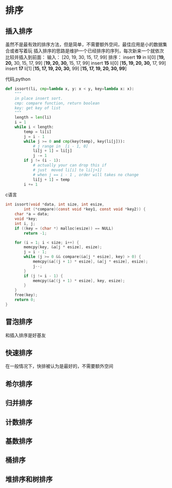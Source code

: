 排序
======

插入排序
----
虽然不是最有效的排序方法，但是简单，不需要额外空间，最佳应用是小的数据集合或者写着玩
插入排序的思路是维护一个已经排序的序列，每次新来一个就依次比较并插入到前面：
输入：
[20, 19, 30, 15, 17, 99]
排序：
insert **19** in li[0]
[**19, 20,** 30, 15, 17, 99]
[**19, 20, 30,** 15, 17, 99]
insert **15** li[0]
[**15, 19, 20, 30,** 17, 99]
insert **17** li[1]
[**15, 17, 19, 20, 30,** 99]
[**15, 17, 19, 20, 30, 99**]

代码,python
```python
def issort(li, cmp=lambda x, y: x < y, key=lambda x: x):
    """
    in place insert sort.
    cmp: compare function, return boolean
    key: get key of list
    """
    length = len(li)
    i = 1
    while i < length:
        temp = li[i]
        j = i - 1
        while j >= 0 and cmp(key(temp), key(li[j])):
            # j range in  [i - 1, 0]
            li[j + 1] = li[j]
            j -= 1
        if j != (i - 1):
            # actually your can drop this if
            # just  moved li[i] to li[j+1]
            # when j == i - 1 , order will takes no change
            li[j + 1] = temp
        i += 1
```
c语言
```c
int issort(void *data, int size, int esize,
		int (*compare)(const void *key1, const void *key2)) {
	char *a = data;
	void *key;
	int i, j;
	if ((key = (char *) malloc(esize)) == NULL)
		return -1;

	for (i = 1; i < size; i++) {
		memcpy(key, &a[j * esize], esize);
		j = i - 1;
		while (j >= 0 && compare(&a[j * esize], key) > 0) {
			memcpy(&a[(j + 1) * esize], &a[j * esize], esize);
			j--;
		}
		if (j != i - 1) {
			memcpy(&a[(j + 1) * esize], key, esize);
		}
	}
	free(key);
	return 0;
}
```
冒泡排序
----
和插入排序是好基友

快速排序
----
在一般情况下，快排被认为是最好的，不需要额外空间

希尔排序
----

归并排序
----


计数排序
----
基数排序
----

桶排序
----


堆排序和树排序
----
